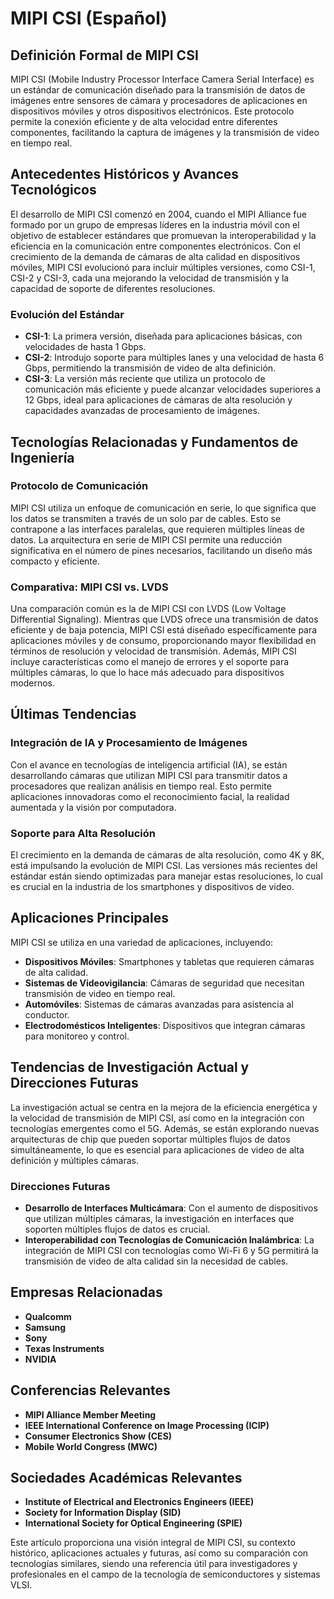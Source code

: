# MIPI CSI (Español)

## Definición Formal de MIPI CSI

MIPI CSI (Mobile Industry Processor Interface Camera Serial Interface) es un estándar de comunicación diseñado para la transmisión de datos de imágenes entre sensores de cámara y procesadores de aplicaciones en dispositivos móviles y otros dispositivos electrónicos. Este protocolo permite la conexión eficiente y de alta velocidad entre diferentes componentes, facilitando la captura de imágenes y la transmisión de video en tiempo real.

## Antecedentes Históricos y Avances Tecnológicos

El desarrollo de MIPI CSI comenzó en 2004, cuando el MIPI Alliance fue formado por un grupo de empresas líderes en la industria móvil con el objetivo de establecer estándares que promuevan la interoperabilidad y la eficiencia en la comunicación entre componentes electrónicos. Con el crecimiento de la demanda de cámaras de alta calidad en dispositivos móviles, MIPI CSI evolucionó para incluir múltiples versiones, como CSI-1, CSI-2 y CSI-3, cada una mejorando la velocidad de transmisión y la capacidad de soporte de diferentes resoluciones.

### Evolución del Estándar

- **CSI-1**: La primera versión, diseñada para aplicaciones básicas, con velocidades de hasta 1 Gbps.
- **CSI-2**: Introdujo soporte para múltiples lanes y una velocidad de hasta 6 Gbps, permitiendo la transmisión de video de alta definición.
- **CSI-3**: La versión más reciente que utiliza un protocolo de comunicación más eficiente y puede alcanzar velocidades superiores a 12 Gbps, ideal para aplicaciones de cámaras de alta resolución y capacidades avanzadas de procesamiento de imágenes.

## Tecnologías Relacionadas y Fundamentos de Ingeniería

### Protocolo de Comunicación

MIPI CSI utiliza un enfoque de comunicación en serie, lo que significa que los datos se transmiten a través de un solo par de cables. Esto se contrapone a las interfaces paralelas, que requieren múltiples líneas de datos. La arquitectura en serie de MIPI CSI permite una reducción significativa en el número de pines necesarios, facilitando un diseño más compacto y eficiente.

### Comparativa: MIPI CSI vs. LVDS

Una comparación común es la de MIPI CSI con LVDS (Low Voltage Differential Signaling). Mientras que LVDS ofrece una transmisión de datos eficiente y de baja potencia, MIPI CSI está diseñado específicamente para aplicaciones móviles y de consumo, proporcionando mayor flexibilidad en términos de resolución y velocidad de transmisión. Además, MIPI CSI incluye características como el manejo de errores y el soporte para múltiples cámaras, lo que lo hace más adecuado para dispositivos modernos.

## Últimas Tendencias

### Integración de IA y Procesamiento de Imágenes

Con el avance en tecnologías de inteligencia artificial (IA), se están desarrollando cámaras que utilizan MIPI CSI para transmitir datos a procesadores que realizan análisis en tiempo real. Esto permite aplicaciones innovadoras como el reconocimiento facial, la realidad aumentada y la visión por computadora.

### Soporte para Alta Resolución

El crecimiento en la demanda de cámaras de alta resolución, como 4K y 8K, está impulsando la evolución de MIPI CSI. Las versiones más recientes del estándar están siendo optimizadas para manejar estas resoluciones, lo cual es crucial en la industria de los smartphones y dispositivos de video.

## Aplicaciones Principales

MIPI CSI se utiliza en una variedad de aplicaciones, incluyendo:

- **Dispositivos Móviles**: Smartphones y tabletas que requieren cámaras de alta calidad.
- **Sistemas de Videovigilancia**: Cámaras de seguridad que necesitan transmisión de video en tiempo real.
- **Automóviles**: Sistemas de cámaras avanzadas para asistencia al conductor.
- **Electrodomésticos Inteligentes**: Dispositivos que integran cámaras para monitoreo y control.

## Tendencias de Investigación Actual y Direcciones Futuras

La investigación actual se centra en la mejora de la eficiencia energética y la velocidad de transmisión de MIPI CSI, así como en la integración con tecnologías emergentes como el 5G. Además, se están explorando nuevas arquitecturas de chip que pueden soportar múltiples flujos de datos simultáneamente, lo que es esencial para aplicaciones de video de alta definición y múltiples cámaras.

### Direcciones Futuras

- **Desarrollo de Interfaces Multicámara**: Con el aumento de dispositivos que utilizan múltiples cámaras, la investigación en interfaces que soporten múltiples flujos de datos es crucial.
- **Interoperabilidad con Tecnologías de Comunicación Inalámbrica**: La integración de MIPI CSI con tecnologías como Wi-Fi 6 y 5G permitirá la transmisión de video de alta calidad sin la necesidad de cables.

## Empresas Relacionadas

- **Qualcomm**
- **Samsung**
- **Sony**
- **Texas Instruments**
- **NVIDIA**

## Conferencias Relevantes

- **MIPI Alliance Member Meeting**
- **IEEE International Conference on Image Processing (ICIP)**
- **Consumer Electronics Show (CES)**
- **Mobile World Congress (MWC)**

## Sociedades Académicas Relevantes

- **Institute of Electrical and Electronics Engineers (IEEE)**
- **Society for Information Display (SID)**
- **International Society for Optical Engineering (SPIE)**

Este artículo proporciona una visión integral de MIPI CSI, su contexto histórico, aplicaciones actuales y futuras, así como su comparación con tecnologías similares, siendo una referencia útil para investigadores y profesionales en el campo de la tecnología de semiconductores y sistemas VLSI.